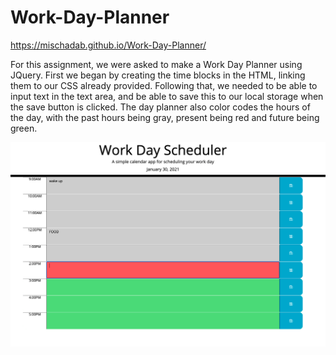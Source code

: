 # Work-Day-Planner

https://mischadab.github.io/Work-Day-Planner/

For this assignment, we were asked to make a Work Day Planner using JQuery.
First we began by creating the time blocks in the HTML, linking them to our CSS already provided.
Following that, we needed to be able to input text in the text area, and be able to save this to our local storage when the save button is clicked.
The day planner also color codes the hours of the day, with the past hours being gray, present being red and future being green. 

![Planner](Assets/Planner.png?raw=true)
